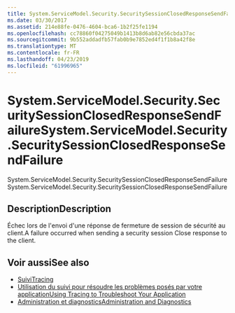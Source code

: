 ```yaml
---
title: System.ServiceModel.Security.SecuritySessionClosedResponseSendFailure
ms.date: 03/30/2017
ms.assetid: 214e88fe-0476-4604-bca6-1b2f25fe1194
ms.openlocfilehash: cc78860f04275049b1413b8d6ab82e56cbda37ac
ms.sourcegitcommit: 9b552addadfb57fab0b9e7852ed4f1f1b8a42f8e
ms.translationtype: MT
ms.contentlocale: fr-FR
ms.lasthandoff: 04/23/2019
ms.locfileid: "61996965"
---
```

# <a name="systemservicemodelsecuritysecuritysessionclosedresponsesendfailure"></a><span data-ttu-id="54fb2-102">System.ServiceModel.Security.SecuritySessionClosedResponseSendFailure</span><span class="sxs-lookup"><span data-stu-id="54fb2-102">System.ServiceModel.Security.SecuritySessionClosedResponseSendFailure</span></span>
<span data-ttu-id="54fb2-103">System.ServiceModel.Security.SecuritySessionClosedResponseSendFailure</span><span class="sxs-lookup"><span data-stu-id="54fb2-103">System.ServiceModel.Security.SecuritySessionClosedResponseSendFailure</span></span>  
  
## <a name="description"></a><span data-ttu-id="54fb2-104">Description</span><span class="sxs-lookup"><span data-stu-id="54fb2-104">Description</span></span>  
 <span data-ttu-id="54fb2-105">Échec lors de l'envoi d'une réponse de fermeture de session de sécurité au client.</span><span class="sxs-lookup"><span data-stu-id="54fb2-105">A failure occurred when sending a security session Close response to the client.</span></span>  
  
## <a name="see-also"></a><span data-ttu-id="54fb2-106">Voir aussi</span><span class="sxs-lookup"><span data-stu-id="54fb2-106">See also</span></span>

- [<span data-ttu-id="54fb2-107">Suivi</span><span class="sxs-lookup"><span data-stu-id="54fb2-107">Tracing</span></span>](../../../../../docs/framework/wcf/diagnostics/tracing/index.md)
- [<span data-ttu-id="54fb2-108">Utilisation du suivi pour résoudre les problèmes posés par votre application</span><span class="sxs-lookup"><span data-stu-id="54fb2-108">Using Tracing to Troubleshoot Your Application</span></span>](../../../../../docs/framework/wcf/diagnostics/tracing/using-tracing-to-troubleshoot-your-application.md)
- [<span data-ttu-id="54fb2-109">Administration et diagnostics</span><span class="sxs-lookup"><span data-stu-id="54fb2-109">Administration and Diagnostics</span></span>](../../../../../docs/framework/wcf/diagnostics/index.md)
